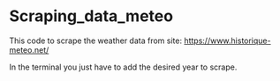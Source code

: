 # Scraping_data_meteo

This code to scrape the weather data from site: https://www.historique-meteo.net/

In the terminal you just have to add the desired year to scrape.
